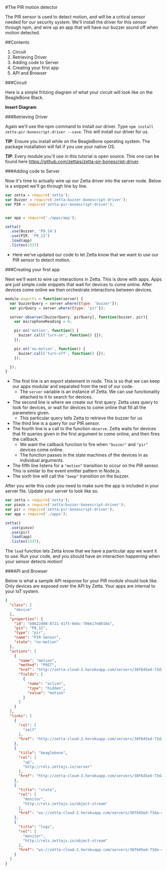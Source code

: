 #The PIR motion detector

The PIR sensor is used to detect motion, and will be a critical sensor needed for our security system. We'll install
the driver for this sensor through npm, and wire up an app that will have our buzzer sound off when motion detected.

##Contents

1. Circuit
2. Retrieving Driver
3. Adding code to Server
4. Creating your first app
5. API and Browser

###Circuit

Here is a simple fritzing diagram of what your circuit will look like on the BeagleBone Black.

**Insert Diagram**

###Retrieving Driver

Again we'll use the npm command to install our driver. Type `npm install zetta-pir-bonescript-driver --save`. This will install our driver for us.


**TIP**: Ensure you install while on the BeagleBone operating system. The package
installation will fail if you use your native OS.

**TIP**: Every module you'll use in this tutorial is open source. This one can be found here https://github.com/zettajs/zetta-pir-bonescript-driver.

###Adding code to Server

Now it's time to actually wire up our Zetta driver into the server node. Below is a snippet we'll go through line by line.

```javascript
var zetta = require('zetta');
var Buzzer = require('zetta-buzzer-bonescript-driver');
var PIR = require('zetta-pir-bonescript-driver');


var app = require('./apps/app');

zetta()
  .use(Buzzer, 'P9_14')
  .use(PIR, 'P9_12')
  .load(app)
  .listen(1337)
```

* Here we've updated our code to let Zetta know that we want to use our PIR sensor to detect motion.

###Creating your first app

Next we'll want to wire up interactions in Zetta. This is done with apps. Apps are just simple code snippets that wait for devices to come online.
After devices come online we then orchestrate interactions between devices.

```javascript
module.exports = function(server) {
  var buzzerQuery = server.where({type: 'buzzer'});
  var pirQuery = server.where({type: 'pir'});

  server.observe([buzzerQuery, pirQuery], function(buzzer, pir){
    var microphoneReading = 0;

    pir.on('motion', function() {
      buzzer.call('turn-on', function() {});
    });

    pir.on('no-motion', function() {
      buzzer.call('turn-off', function() {});
    });

  });
}
```

* The first line is an export statement in node. This is so that we can keep our apps modular and separated from the rest of our code.
  * The `server` variable is an instance of Zetta. We can use functionality attached to it to search for devices.
* The second line is where we create our first query. Zetta uses query to look for devices, or wait for devices to come online that fill all the parameters given.
  * This particular query tells Zetta to retrieve the buzzer for us
* The third line is a query for our PIR sensor.
* The fourth line is a call to the function `observe`. Zetta waits for devices that fit queries given in the first argument to come online, and then fires the callback.
  * We want the callback function to fire when `"buzzer"` and `"pir"` devices come online.
  * The function passes in the state machines of the devices in as individual arguments.
* The fifth line listens for a `"motion"` transition to occur on the PIR sensor. This is similar to the event emitter pattern in Node.js.
* The sixth line will call the `"beep"` transition on the buzzer.

After you write this code you need to make sure the app is included in your server file. Update your server to look like so.

```javascript
var zetta = require('zetta');
var piezo = require('zetta-buzzer-bonescript-driver');
var pir = require('zetta-pir-bonescript-driver');
var app = require('./apps');

zetta()
  .use(piezo)
  .use(pir)
  .load(app)
  .listen(1337);
```

The `load` function lets Zetta know that we have a particular app we want it to use. Run your code, and you should have an interaction happening when your sensor detects motion!

###API and Browser

Below is what a sample API response for your PIR module should look like. Only devices are exposed over the API by Zetta. Your apps are internal to your
IoT system.


```json
{
  "class": [
    "device"
  ],
  "properties": {
    "id": "b8622d08-8721-41f5-8ebc-706e17e8818a",
    "pin": "P9_12",
    "type": "pir",
    "name": "PIR Sensor",
    "state": "no-motion"
  },
  "actions": [
    {
      "name": "motion",
      "method": "POST",
      "href": "http://zetta-cloud-2.herokuapp.com/servers/38f645ed-73da-4742-8f20-c46317a48c19/devices/b8622d08-8721-41f5-8ebc-706e17e8818a",
      "fields": [
        {
          "name": "action",
          "type": "hidden",
          "value": "motion"
        }
      ]
    }
  ],
  "links": [
    {
      "rel": [
        "self"
      ],
      "href": "http://zetta-cloud-2.herokuapp.com/servers/38f645ed-73da-4742-8f20-c46317a48c19/devices/b8622d08-8721-41f5-8ebc-706e17e8818a"
    },
    {
      "title": "beaglebone",
      "rel": [
        "up",
        "http://rels.zettajs.io/server"
      ],
      "href": "http://zetta-cloud-2.herokuapp.com/servers/38f645ed-73da-4742-8f20-c46317a48c19"
    },
    {
      "title": "state",
      "rel": [
        "monitor",
        "http://rels.zettajs.io/object-stream"
      ],
      "href": "ws://zetta-cloud-2.herokuapp.com/servers/38f645ed-73da-4742-8f20-c46317a48c19/events?topic=pir%2Fb8622d08-8721-41f5-8ebc-706e17e8818a%2Fstate"
    },
    {
      "title": "logs",
      "rel": [
        "monitor",
        "http://rels.zettajs.io/object-stream"
      ],
      "href": "ws://zetta-cloud-2.herokuapp.com/servers/38f645ed-73da-4742-8f20-c46317a48c19/events?topic=pir%2Fb8622d08-8721-41f5-8ebc-706e17e8818a%2Flogs"
    }
  ]
}
```
